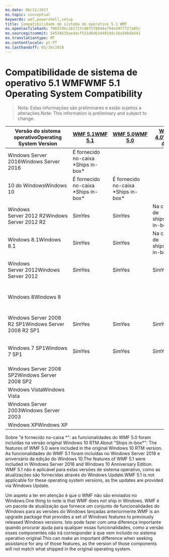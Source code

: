 ```yaml
---
ms.date: 06/12/2017
ms.topic: conceptual
keywords: wmf,powershell,setup
title: Compatibilidade de sistema de operativo 5.1 WMF
ms.openlocfilehash: f0037dbc3b172fc98f5f8044a794e49f7727a05c
ms.sourcegitcommit: 54534635eedacf531d8d6344019dc16a50b8b441
ms.translationtype: MT
ms.contentlocale: pt-PT
ms.lasthandoff: 05/16/2018
---
```

# <a name="wmf-51-operating-system-compatibility"></a><span data-ttu-id="c5dfc-103">Compatibilidade de sistema de operativo 5.1 WMF</span><span class="sxs-lookup"><span data-stu-id="c5dfc-103">WMF 5.1 Operating System Compatibility</span></span> #

> <span data-ttu-id="c5dfc-104">Nota: Estas informações são preliminares e estão sujeitos a alterações.</span><span class="sxs-lookup"><span data-stu-id="c5dfc-104">Note: This information is preliminary and subject to change.</span></span>

| <span data-ttu-id="c5dfc-105">Versão do sistema operativo</span><span class="sxs-lookup"><span data-stu-id="c5dfc-105">Operating System Version</span></span> | [<span data-ttu-id="c5dfc-106">WMF 5.1</span><span class="sxs-lookup"><span data-stu-id="c5dfc-106">WMF 5.1</span></span>](https://aka.ms/wmf51download) | [<span data-ttu-id="c5dfc-107">WMF 5.0</span><span class="sxs-lookup"><span data-stu-id="c5dfc-107">WMF 5.0</span></span>](https://aka.ms/wmf5download) | [<span data-ttu-id="c5dfc-108">WMF 4.0</span><span class="sxs-lookup"><span data-stu-id="c5dfc-108">WMF 4.0</span></span>](https://aka.ms/wmf4download) |  [<span data-ttu-id="c5dfc-109">WMF 3.0</span><span class="sxs-lookup"><span data-stu-id="c5dfc-109">WMF 3.0</span></span>](https://aka.ms/wmf3download) | [<span data-ttu-id="c5dfc-110">WMF 2.0</span><span class="sxs-lookup"><span data-stu-id="c5dfc-110">WMF 2.0</span></span>](https://aka.ms/wmf2download) |
| ------------------------ | ----------- | ----------- | ----------- | ------------ |  ------------- |
| <span data-ttu-id="c5dfc-111">Windows Server 2016</span><span class="sxs-lookup"><span data-stu-id="c5dfc-111">Windows Server 2016</span></span> | <span data-ttu-id="c5dfc-112">É fornecido no-caixa \*</span><span class="sxs-lookup"><span data-stu-id="c5dfc-112">Ships in-box\*</span></span> |  |  |  |  |
| <span data-ttu-id="c5dfc-113">10 do Windows</span><span class="sxs-lookup"><span data-stu-id="c5dfc-113">Windows 10</span></span> | <span data-ttu-id="c5dfc-114">É fornecido no-caixa \*</span><span class="sxs-lookup"><span data-stu-id="c5dfc-114">Ships in-box\*</span></span> | <span data-ttu-id="c5dfc-115">É fornecido no-caixa \*</span><span class="sxs-lookup"><span data-stu-id="c5dfc-115">Ships in-box\*</span></span>  | | | |
| <span data-ttu-id="c5dfc-116">Windows Server 2012 R2</span><span class="sxs-lookup"><span data-stu-id="c5dfc-116">Windows Server 2012 R2</span></span>| <span data-ttu-id="c5dfc-117">Sim</span><span class="sxs-lookup"><span data-stu-id="c5dfc-117">Yes</span></span> | <span data-ttu-id="c5dfc-118">Sim</span><span class="sxs-lookup"><span data-stu-id="c5dfc-118">Yes</span></span> | <span data-ttu-id="c5dfc-119">Na caixa de ships</span><span class="sxs-lookup"><span data-stu-id="c5dfc-119">Ships in-box</span></span> |  |  |
| <span data-ttu-id="c5dfc-120">Windows 8.1</span><span class="sxs-lookup"><span data-stu-id="c5dfc-120">Windows 8.1</span></span> | <span data-ttu-id="c5dfc-121">Sim</span><span class="sxs-lookup"><span data-stu-id="c5dfc-121">Yes</span></span> | <span data-ttu-id="c5dfc-122">Sim</span><span class="sxs-lookup"><span data-stu-id="c5dfc-122">Yes</span></span> |  <span data-ttu-id="c5dfc-123">Na caixa de ships</span><span class="sxs-lookup"><span data-stu-id="c5dfc-123">Ships in-box</span></span> |  |  |
| <span data-ttu-id="c5dfc-124">Windows Server 2012</span><span class="sxs-lookup"><span data-stu-id="c5dfc-124">Windows Server 2012</span></span> | <span data-ttu-id="c5dfc-125">Sim</span><span class="sxs-lookup"><span data-stu-id="c5dfc-125">Yes</span></span> | <span data-ttu-id="c5dfc-126">Sim</span><span class="sxs-lookup"><span data-stu-id="c5dfc-126">Yes</span></span> | <span data-ttu-id="c5dfc-127">Sim</span><span class="sxs-lookup"><span data-stu-id="c5dfc-127">Yes</span></span> |  <span data-ttu-id="c5dfc-128">Na caixa de ships</span><span class="sxs-lookup"><span data-stu-id="c5dfc-128">Ships in-box</span></span> | |
| <span data-ttu-id="c5dfc-129">Windows 8</span><span class="sxs-lookup"><span data-stu-id="c5dfc-129">Windows 8</span></span> |  |  |  | <span data-ttu-id="c5dfc-130">Na caixa de ships</span><span class="sxs-lookup"><span data-stu-id="c5dfc-130">Ships in-box</span></span> | |
| <span data-ttu-id="c5dfc-131">Windows Server 2008 R2 SP1</span><span class="sxs-lookup"><span data-stu-id="c5dfc-131">Windows Server 2008 R2 SP1</span></span> | <span data-ttu-id="c5dfc-132">Sim</span><span class="sxs-lookup"><span data-stu-id="c5dfc-132">Yes</span></span> | <span data-ttu-id="c5dfc-133">Sim</span><span class="sxs-lookup"><span data-stu-id="c5dfc-133">Yes</span></span> | <span data-ttu-id="c5dfc-134">Sim</span><span class="sxs-lookup"><span data-stu-id="c5dfc-134">Yes</span></span> |  <span data-ttu-id="c5dfc-135">Sim</span><span class="sxs-lookup"><span data-stu-id="c5dfc-135">Yes</span></span>| <span data-ttu-id="c5dfc-136">Na caixa de ships</span><span class="sxs-lookup"><span data-stu-id="c5dfc-136">Ships in-box</span></span> |
| <span data-ttu-id="c5dfc-137">Windows 7 SP1</span><span class="sxs-lookup"><span data-stu-id="c5dfc-137">Windows 7 SP1</span></span>  | <span data-ttu-id="c5dfc-138">Sim</span><span class="sxs-lookup"><span data-stu-id="c5dfc-138">Yes</span></span> | <span data-ttu-id="c5dfc-139">Sim</span><span class="sxs-lookup"><span data-stu-id="c5dfc-139">Yes</span></span> | <span data-ttu-id="c5dfc-140">Sim</span><span class="sxs-lookup"><span data-stu-id="c5dfc-140">Yes</span></span> | <span data-ttu-id="c5dfc-141">Sim</span><span class="sxs-lookup"><span data-stu-id="c5dfc-141">Yes</span></span> | <span data-ttu-id="c5dfc-142">Na caixa de ships</span><span class="sxs-lookup"><span data-stu-id="c5dfc-142">Ships in-box</span></span> |
| <span data-ttu-id="c5dfc-143">Windows Server 2008 SP2</span><span class="sxs-lookup"><span data-stu-id="c5dfc-143">Windows Server 2008 SP2</span></span> | | | | <span data-ttu-id="c5dfc-144">Sim</span><span class="sxs-lookup"><span data-stu-id="c5dfc-144">Yes</span></span> | <span data-ttu-id="c5dfc-145">Sim</span><span class="sxs-lookup"><span data-stu-id="c5dfc-145">Yes</span></span> |
| <span data-ttu-id="c5dfc-146">Windows Vista</span><span class="sxs-lookup"><span data-stu-id="c5dfc-146">Windows Vista</span></span> | | | | | <span data-ttu-id="c5dfc-147">Sim</span><span class="sxs-lookup"><span data-stu-id="c5dfc-147">Yes</span></span> |
| <span data-ttu-id="c5dfc-148">Windows Server 2003</span><span class="sxs-lookup"><span data-stu-id="c5dfc-148">Windows Server 2003</span></span>| | | |  | <span data-ttu-id="c5dfc-149">Sim</span><span class="sxs-lookup"><span data-stu-id="c5dfc-149">Yes</span></span> |
| <span data-ttu-id="c5dfc-150">Windows XP</span><span class="sxs-lookup"><span data-stu-id="c5dfc-150">Windows XP</span></span> | | | |  | <span data-ttu-id="c5dfc-151">Sim</span><span class="sxs-lookup"><span data-stu-id="c5dfc-151">Yes</span></span> |


<span data-ttu-id="c5dfc-152">Sobre "é fornecido no-caixa \*": as funcionalidades do WMF 5.0 foram incluídas na versão original Windows 10 RTM.</span><span class="sxs-lookup"><span data-stu-id="c5dfc-152">About "Ships in-box\*": The features of WMF 5.0 were included in the original Windows 10 RTM version.</span></span>
<span data-ttu-id="c5dfc-153">As funcionalidades do WMF 5.1 foram incluídas no Windows Server 2016 e aniversário da edição do Windows 10.</span><span class="sxs-lookup"><span data-stu-id="c5dfc-153">The features of WMF 5.1 were included in Windows Server 2016 and Windows 10 Anniversary Edition.</span></span>
<span data-ttu-id="c5dfc-154">WMF 5.1 não é aplicável para estas versões de sistema operativo, como as atualizações são fornecidas através do Windows Update.</span><span class="sxs-lookup"><span data-stu-id="c5dfc-154">WMF 5.1 is not applicable for these operating system versions, as the updates are provided via Windows Update.</span></span>


<span data-ttu-id="c5dfc-155">Um aspeto a ter em atenção é que o WMF não são enviados no Windows.</span><span class="sxs-lookup"><span data-stu-id="c5dfc-155">One thing to note is that WMF does not ship in Windows.</span></span>
<span data-ttu-id="c5dfc-156">WMF é um pacote de atualização que fornece um conjunto de funcionalidades do Windows para as versões do Windows lançadas anteriormente.</span><span class="sxs-lookup"><span data-stu-id="c5dfc-156">WMF is an upgrade package that provides a set of Windows features to previously released Windows versions.</span></span>
<span data-ttu-id="c5dfc-157">Isto pode fazer com uma diferença importante quando procurar ajuda para qualquer essas funcionalidades, como a versão esses componentes não irá corresponder à que vem incluído no sistema operativo original.</span><span class="sxs-lookup"><span data-stu-id="c5dfc-157">This can make an important difference when seeking assistance for any of those features, as the version of those components will not match what shipped in the original operating system.</span></span>
